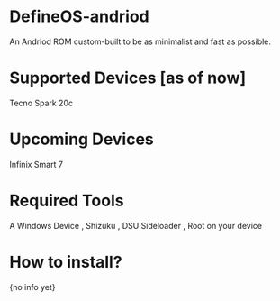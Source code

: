 # DefineOS-andriod
An Andriod ROM custom-built to be as minimalist and fast as possible.

# Supported Devices [as of now]
Tecno Spark 20c

# Upcoming Devices
Infinix Smart 7

# Required Tools
A Windows Device
, Shizuku 
, DSU Sideloader
, Root on your device

# How to install?
{no info yet}

